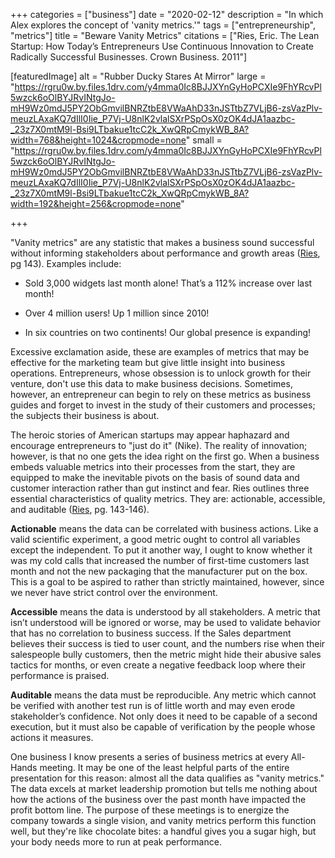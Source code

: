 +++
categories = ["business"]
date = "2020-02-12"
description = "In which Alex explores the concept of 'vanity metrics.'"
tags = ["entrepreneurship", "metrics"]
title = "Beware Vanity Metrics"
citations = ["Ries, Eric. The Lean Startup: How Today’s Entrepreneurs Use Continuous Innovation to Create Radically Successful Businesses. Crown Business. 2011"]

[featuredImage]
  alt = "Rubber Ducky Stares At Mirror"
  large = "https://rgru0w.by.files.1drv.com/y4mma0Ic8BJJXYnGyHoPCXIe9FhYRcvPl5wzck6oOlBYJRvINtgJo-mH9Wz0mdJ5PY2ObGmvilBNRZtbE8VWaAhD33nJSTtbZ7VLjB6-zsVazPlv-meuzLAxaKQ7dIlI0Iie_P7Vj-U8nlK2vlalSXrPSpOsX0zOK4dJA1aazbc-_23z7X0mtM9l-Bsi9LTbakue1tcC2k_XwQRpCmykWB_8A?width=768&height=1024&cropmode=none"
  small = "https://rgru0w.by.files.1drv.com/y4mma0Ic8BJJXYnGyHoPCXIe9FhYRcvPl5wzck6oOlBYJRvINtgJo-mH9Wz0mdJ5PY2ObGmvilBNRZtbE8VWaAhD33nJSTtbZ7VLjB6-zsVazPlv-meuzLAxaKQ7dIlI0Iie_P7Vj-U8nlK2vlalSXrPSpOsX0zOK4dJA1aazbc-_23z7X0mtM9l-Bsi9LTbakue1tcC2k_XwQRpCmykWB_8A?width=192&height=256&cropmode=none"

+++

"Vanity metrics" are any statistic that makes a business sound successful without informing stakeholders about performance and growth areas ([Ries](#citations), pg 143). Examples include:

- Sold 3,000 widgets last month alone! That’s a 112% increase over last month!

- Over 4 million users! Up 1 million since 2010!

- In six countries on two continents! Our global presence is expanding!

Excessive exclamation aside, these are examples of metrics that may be effective for the marketing team but give little insight into business operations. Entrepreneurs, whose obsession is to unlock growth for their venture, don't use this data to make business decisions. Sometimes, however, an entrepreneur can begin to rely on these metrics as business guides and forget to invest in the study of their customers and processes; the subjects their business is about.

The heroic stories of American startups may appear haphazard and encourage entrepreneurs to "just do it" (Nike). The reality of innovation; however, is that no one gets the idea right on the first go. When a business embeds valuable metrics into their processes from the start, they are equipped to make the inevitable pivots on the basis of sound data and customer interaction rather than gut instinct and fear. Ries outlines three essential characteristics of quality metrics. They are: actionable, accessible, and auditable ([Ries](#citations), pg. 143-146).

**Actionable** means the data can be correlated with business actions. Like a valid scientific experiment, a good metric ought to control all variables except the independent. To put it another way, I ought to know whether it was my cold calls that increased the number of first-time customers last month and not the new packaging that the manufacturer put on the box. This is a goal to be aspired to rather than strictly maintained, however, since we never have strict control over the environment.

**Accessible** means the data is understood by all stakeholders. A metric that isn’t understood will be ignored or worse, may be used to validate behavior that has no correlation to business success. If the Sales department believes their success is tied to user count, and the numbers rise when their salespeople bully customers, then the metric might hide their abusive sales tactics for months, or even create a negative feedback loop where their performance is praised.

**Auditable** means the data must be reproducible. Any metric which cannot be verified with another test run is of little worth and may even erode stakeholder’s confidence. Not only does it need to be capable of a second execution, but it must also be capable of verification by the people whose actions it measures.

One business I know presents a series of business metrics at every All-Hands meeting. It may be one of the least helpful parts of the entire presentation for this reason: almost all the data qualifies as "vanity metrics." The data excels at market leadership promotion but tells me nothing about how the actions of the business over the past month have impacted the profit bottom line. The purpose of these meetings is to energize the company towards a single vision, and vanity metrics perform this function well, but they're like chocolate bites: a handful gives you a sugar high, but your body needs more to run at peak performance.
